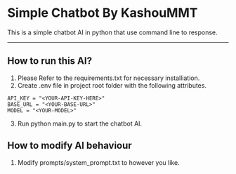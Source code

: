 # Simple Chatbot By KashouMMT

This is a simple chatbot AI in python that use command line to response.

---

## How to run this AI?

1. Please Refer to the requirements.txt for necessary installiation. 
2. Create .env file in project root folder with the following attributes.
```
API_KEY = "<YOUR-API-KEY-HERE>"
BASE_URL = "<YOUR-BASE-URL>"
MODEL = "<YOUR-MODEL>"
```
3. Run python main.py to start the chatbot AI.

## How to modify AI behaviour 

1. Modify prompts/system_prompt.txt to however you like.